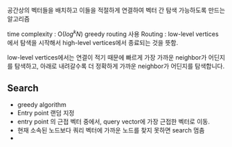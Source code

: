 공간상의 벡터들을 배치하고 이들을 적절하게 연결하여 벡터 간 탐색 가능하도록 만드는 알고리즘

time complexity : O($log^kN$)
greedy routing 사용
Routing : low-level vertices 에서 탐색을 시작해서 high-level vertices에서 종료되는 것을 뜻함.

low-level vertices에서는 연결이 적기 때문에 빠르게 가장 가까운 neighbor가 어딘지를 탐색하고, 아래로 내려갈수록 더 정확하게 가까운 neighbor가 어딘지를 탐색합니다.

## Search
- greedy algorithm
- Entry point 랜덤 지정
- entry point 의 근접 벡터 중에서, query vector에 가장 근접한 벡터로 이동.
- 현재 소속된 노드보다 쿼리 벡터에 가까운 노드를 찾지 못하면 search 멈춤
- 

